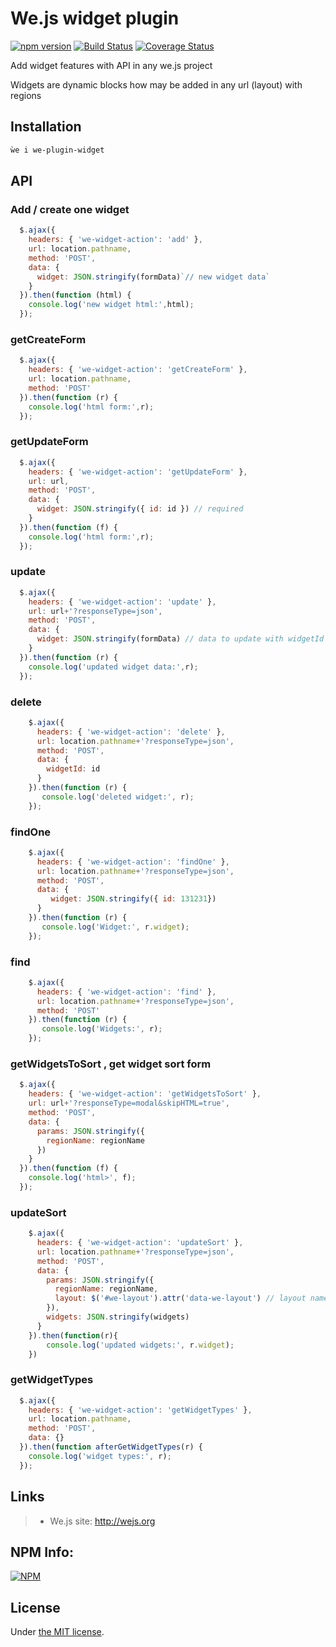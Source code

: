 # We.js widget plugin

[![npm version](https://badge.fury.io/js/we-plugin-widget.svg)](https://badge.fury.io/js/we-plugin-widget) [![Build Status](https://travis-ci.org/wejs/we-plugin-widget.svg?branch=master)](https://travis-ci.org/wejs/we-plugin-widget) [![Coverage Status](https://coveralls.io/repos/github/wejs/we-plugin-widget/badge.svg?branch=master)](https://coveralls.io/github/wejs/we-plugin-widget?branch=master)

Add widget features with API in any we.js project

Widgets are dynamic blocks how may be added in any url (layout) with regions

## Installation

```sh
ẁe i we-plugin-widget
```

## API

### Add / create one widget

```js
  $.ajax({
    headers: { 'we-widget-action': 'add' },
    url: location.pathname,
    method: 'POST',
    data: {
      widget: JSON.stringify(formData)`// new widget data`
    }
  }).then(function (html) {
    console.log('new widget html:',html);
  });
```

### getCreateForm

```js
  $.ajax({
    headers: { 'we-widget-action': 'getCreateForm' },
    url: location.pathname,
    method: 'POST'
  }).then(function (r) {
    console.log('html form:',r);
  });
```

### getUpdateForm

```js
  $.ajax({
    headers: { 'we-widget-action': 'getUpdateForm' },
    url: url,
    method: 'POST',
    data: {
      widget: JSON.stringify({ id: id }) // required
    }
  }).then(function (f) {
    console.log('html form:',r);
  });
```

### update

```js
  $.ajax({
    headers: { 'we-widget-action': 'update' },
    url: url+'?responseType=json',
    method: 'POST',
    data: {
      widget: JSON.stringify(formData) // data to update with widgetId
    }
  }).then(function (r) {
    console.log('updated widget data:',r);
  });
```

### delete
```js
    $.ajax({
      headers: { 'we-widget-action': 'delete' },
      url: location.pathname+'?responseType=json',
      method: 'POST',
      data: {
        widgetId: id
      }
    }).then(function (r) {
       console.log('deleted widget:', r);
    });
```

### findOne

```js
    $.ajax({
      headers: { 'we-widget-action': 'findOne' },
      url: location.pathname+'?responseType=json',
      method: 'POST',
      data: {
         widget: JSON.stringify({ id: 131231})
      }
    }).then(function (r) {
       console.log('Widget:', r.widget);
    });
```

### find

```js
    $.ajax({
      headers: { 'we-widget-action': 'find' },
      url: location.pathname+'?responseType=json',
      method: 'POST'
    }).then(function (r) {
       console.log('Widgets:', r);
    });
```

### getWidgetsToSort , get widget sort form

```js
  $.ajax({
    headers: { 'we-widget-action': 'getWidgetsToSort' },
    url: url+'?responseType=modal&skipHTML=true',
    method: 'POST',
    data: {
      params: JSON.stringify({
        regionName: regionName
      })
    }
  }).then(function (f) {
    console.log('html>', f);
  });
```

### updateSort

```js
    $.ajax({
      headers: { 'we-widget-action': 'updateSort' },
      url: location.pathname+'?responseType=json',
      method: 'POST',
      data: {
        params: JSON.stringify({
          regionName: regionName,
          layout: $('#we-layout').attr('data-we-layout') // layout name
        }),
        widgets: JSON.stringify(widgets)
      }
    }).then(function(r){
        console.log('updated widgets:', r.widget);
    })
```

### getWidgetTypes

```js
  $.ajax({
    headers: { 'we-widget-action': 'getWidgetTypes' },
    url: location.pathname,
    method: 'POST',
    data: {}
  }).then(function afterGetWidgetTypes(r) {
    console.log('widget types:', r);
  });
```


## Links

> * We.js site: http://wejs.org

## NPM Info:

[![NPM](https://nodei.co/npm/we-plugin-widget.png?downloads=true&downloadRank=true&stars=true)](https://nodei.co/npm/we-plugin-widget/)

## License

Under [the MIT license](https://github.com/wejs/we/blob/master/LICENSE.md).